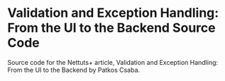 # Validation and Exception Handling: From the UI to the Backend Source Code

Source code for the Nettuts+ article, Validation and Exception Handling: From the UI to the Backend by Patkos Csaba.